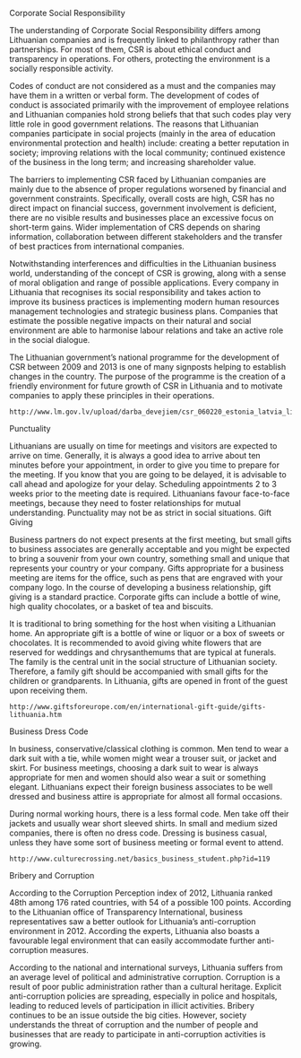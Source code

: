 Corporate Social Responsibility

The understanding of Corporate Social Responsibility differs among Lithuanian companies and is frequently linked to philanthropy rather than partnerships. For most of them, CSR is about ethical conduct and transparency in operations. For others, protecting the environment is a socially responsible activity.

Codes of conduct are not considered as a must and the companies may have them in a written or verbal form. The development of codes of conduct is associated primarily with the improvement of employee relations and Lithuanian companies hold strong beliefs that that such codes play very little role in good government relations. The reasons that Lithuanian companies participate in social projects (mainly in the area of education environmental protection and health) include: creating a better reputation in society; improving relations with the local community; continued existence of the business in the long term; and increasing shareholder value.

The barriers to implementing CSR faced by Lithuanian companies are mainly due to the absence of proper regulations worsened by financial and government constraints. Specifically, overall costs are high, CSR has no direct impact on financial success, government involvement is deficient, there are no visible results and businesses place an excessive focus on short-term gains. Wider implementation of CRS depends on sharing information, collaboration between different stakeholders and the transfer of best practices from international companies.

Notwithstanding interferences and difficulties in the Lithuanian business world, understanding of the concept of CSR is growing, along with a sense of moral obligation and range of possible applications. Every company in Lithuania that recognises its social responsibility and takes action to improve its business practices is implementing modern human resources management technologies and strategic business plans. Companies that estimate the possible negative impacts on their natural and social environment are able to harmonise labour relations and take an active role in the social dialogue.

The Lithuanian government’s national programme for the development of CSR between 2009 and 2013 is one of many signposts helping to establish changes in the country. The purpose of the programme is the creation of a friendly environment for future growth of CSR in Lithuania and to motivate companies to apply these principles in their operations.

    http://www.lm.gov.lv/upload/darba_devejiem/csr_060220_estonia_latvia_lithuania.pdf

Punctuality

Lithuanians are usually on time for meetings and visitors are expected to arrive on time. Generally, it is always a good idea to arrive about ten minutes before your appointment, in order to give you time to prepare for the meeting. If you know that you are going to be delayed, it is advisable to call ahead and apologize for your delay. Scheduling appointments 2 to 3 weeks prior to the meeting date is required. Lithuanians favour face-to-face meetings, because they need to foster relationships for mutual understanding. Punctuality may not be as strict in social situations.
Gift Giving

Business partners do not expect presents at the first meeting, but small gifts to business associates are generally acceptable and you might be expected to bring a souvenir from your own country, something small and unique that represents your country or your company. Gifts appropriate for a business meeting are items for the office, such as pens that are engraved with your company logo. In the course of developing a business relationship, gift giving is a standard practice. Corporate gifts can include a bottle of wine, high quality chocolates, or a basket of tea and biscuits.

It is traditional to bring something for the host when visiting a Lithuanian home. An appropriate gift is a bottle of wine or liquor or a box of sweets or chocolates. It is recommended to avoid giving white flowers that are reserved for weddings and chrysanthemums that are typical at funerals. The family is the central unit in the social structure of Lithuanian society. Therefore, a family gift should be accompanied with small gifts for the children or grandparents. In Lithuania, gifts are opened in front of the guest upon receiving them.

    http://www.giftsforeurope.com/en/international-gift-guide/gifts-lithuania.htm

Business Dress Code

In business, conservative/classical clothing is common. Men tend to wear a dark suit with a tie, while women might wear a trouser suit, or jacket and skirt. For business meetings, choosing a dark suit to wear is always appropriate for men and women should also wear a suit or something elegant. Lithuanians expect their foreign business associates to be well dressed and business attire is appropriate for almost all formal occasions.

During normal working hours, there is a less formal code. Men take off their jackets and usually wear short sleeved shirts. In small and medium sized companies, there is often no dress code. Dressing is business casual, unless they have some sort of business meeting or formal event to attend.

    http://www.culturecrossing.net/basics_business_student.php?id=119

Bribery and Corruption

According to the Corruption Perception index of 2012, Lithuania ranked 48th among 176 rated countries, with 54 of a possible 100 points. According to the Lithuanian office of Transparency International, business representatives saw a better outlook for Lithuania’s anti-corruption environment in 2012. According the experts, Lithuania also boasts a favourable legal environment that can easily accommodate further anti-corruption measures.

According to the national and international surveys, Lithuania suffers from an average level of political and administrative corruption. Corruption is a result of poor public administration rather than a cultural heritage. Explicit anti-corruption policies are spreading, especially in police and hospitals, leading to reduced levels of participation in illicit activities. Bribery continues to be an issue outside the big cities. However, society understands the threat of corruption and the number of people and businesses that are ready to participate in anti-corruption activities is growing.